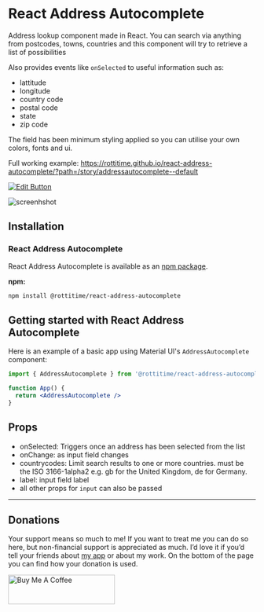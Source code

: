 # React Address Autocomplete

Address lookup component made in React. You can search via anything from postcodes, towns, countries and this component will try to retrieve a list of possibilities

Also provides events like `onSelected` to useful information such as:

- lattitude
- longitude
- country code
- postal code
- state
- zip code

The field has been minimum styling applied so you can utilise your own colors, fonts and ui.

Full working example: https://rottitime.github.io/react-address-autocomplete/?path=/story/addressautocomplete--default

[![Edit Button](https://codesandbox.io/static/img/play-codesandbox.svg)](https://codesandbox.io/s/trusting-blackburn-riq4i1?file=/src/App.js)

<img src="https://rottitime.github.io/react-address-autocomplete/img/screenshot.png" alt="screenhshot" />

## Installation

### React Address Autocomplete

React Address Autocomplete is available as an [npm package](https://www.npmjs.com/package/@rottitime/react-address-autocomplete).

**npm:**

```sh
npm install @rottitime/react-address-autocomplete
```

## Getting started with React Address Autocomplete

Here is an example of a basic app using Material UI's `AddressAutocomplete` component:

```jsx
import { AddressAutocomplete } from '@rottitime/react-address-autocomplete'

function App() {
  return <AddressAutocomplete />
}
```

## Props

- onSelected: Triggers once an address has been selected from the list
- onChange: as input field changes
- countrycodes: Limit search results to one or more countries. must be the ISO 3166-1alpha2 e.g. gb for the United Kingdom, de for Germany.
- label: input field label
- all other props for `input` can also be passed

---

## Donations

Your support means so much to me! If you want to treat me you can do so here, but non-financial support is appreciated as much. I’d love it if you’d tell your friends about [my app](https://apimock.net/) or about my work.
On the bottom of the page you can find how your donation is used.

<a href="https://www.buymeacoffee.com/rottitime" target="_blank"><img src="https://cdn.buymeacoffee.com/buttons/v2/default-yellow.png" alt="Buy Me A Coffee" style="height: 60px !important;width: 217px !important;" ></a>
